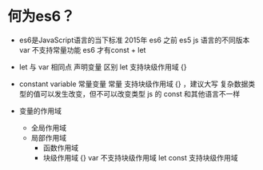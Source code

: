 # 何为es6？

- es6是JavaScript语言的当下标准
  2015年 es6
  之前 es5
  js 语言的不同版本
  var 不支持常量功能
  es6 才有const + let

- let 与 var
  相同点 声明变量
  区别 let 支持块级作用域 {} 

- constant variable 常量变量
  常量 支持块级作用域 {} ，建议大写
  复杂数据类型的值可以发生改变，但不可以改变类型
  js 的 const 和其他语言不一样

- 变量的作用域
  - 全局作用域
  - 局部作用域
    - 函数作用域
    - 块级作用域 {}
      var 不支持块级作用域
      let  const 支持块级作用域